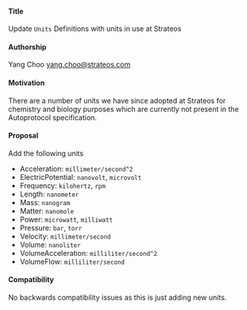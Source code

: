#### **Title**
Update `Units` Definitions with units in use at Strateos

#### **Authorship**
Yang Choo <yang.choo@strateos.com>

#### **Motivation**
There are a number of units we have since adopted at Strateos for chemistry and biology purposes which are currently not present in the Autoprotocol specification.

#### **Proposal**
Add the following units
- Acceleration: `millimeter/second^2`
- ElectricPotential: `nanovolt`, `microvolt`
- Frequency: `kilohertz`, `rpm`
- Length: `nanometer`
- Mass: `nanogram`
- Matter: `nanomole`
- Power: `microwatt`, `milliwatt`
- Pressure: `bar`, `torr`
- Velocity: `millimeter/second`
- Volume: `nanoliter`
- VolumeAcceleration: `milliliter/second^2`
- VolumeFlow: `milliliter/second`

#### **Compatibility**
No backwards compatibility issues as this is just adding new units.
